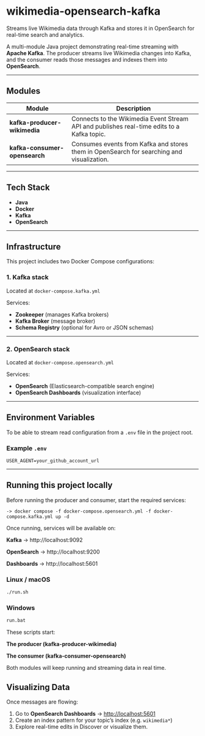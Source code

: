# wikimedia-opensearch-kafka
Streams live Wikimedia data through Kafka and stores it in OpenSearch for real-time search and analytics.

A multi-module Java project demonstrating real-time streaming with **Apache Kafka**.
The producer streams live Wikimedia changes into Kafka, and the consumer reads those messages and indexes them into **OpenSearch**.

---

## Modules

| Module                        | Description                                                                                |
| ----------------------------- | ------------------------------------------------------------------------------------------ |
| **kafka-producer-wikimedia**  | Connects to the Wikimedia Event Stream API and publishes real-time edits to a Kafka topic. |
| **kafka-consumer-opensearch** | Consumes events from Kafka and stores them in OpenSearch for searching and visualization.  |

---

## Tech Stack
- **Java**
- **Docker**
- **Kafka**
- **OpenSearch**
  
---

##  Infrastructure

This project includes two Docker Compose configurations:

### **1. Kafka stack**

Located at `docker-compose.kafka.yml`

Services:

* **Zookeeper** (manages Kafka brokers)
* **Kafka Broker** (message broker)
* **Schema Registry** (optional for Avro or JSON schemas)

---

### **2. OpenSearch stack**

Located at `docker-compose.opensearch.yml`

Services:

* **OpenSearch** (Elasticsearch-compatible search engine)
* **OpenSearch Dashboards** (visualization interface)

---

## Environment Variables

To be able to stream read configuration from a `.env` file in the project root.

### Example `.env`

```
USER_AGENT=your_github_account_url

```
---

## Running this project locally

Before running the producer and consumer, start the required services:

```
-> docker compose -f docker-compose.opensearch.yml -f docker-compose.kafka.yml up -d

```

Once running, services will be available on:

**Kafka** → http://localhost:9092

**OpenSearch** → http://localhost:9200

**Dashboards** → http://localhost:5601

### Linux / macOS

```bash
./run.sh
```

### Windows

```bash
run.bat
```

These scripts start:

**The producer (kafka-producer-wikimedia)**

**The consumer (kafka-consumer-opensearch)**

Both modules will keep running and streaming data in real time.

## Visualizing Data

Once messages are flowing:

1. Go to **OpenSearch Dashboards** → [http://localhost:5601](http://localhost:5601)
2. Create an index pattern for your topic’s index (e.g. `wikimedia*`)
3. Explore real-time edits in Discover or visualize them.
